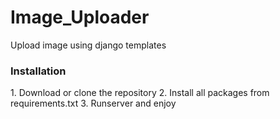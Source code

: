 # Image_Uploader
Upload image using django templates <br>
<h3>Installation</h3>
1. Download or clone the repository
2. Install all packages from requirements.txt
3. Runserver and enjoy
